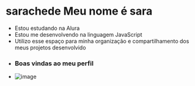 # sarachede  Meu nome é sara

- Estou estudando na Alura
- Estou me desenvolvendo na linguagem JavaScript
- Utilizo esse espaço para minha organização e compartilhamento dos meus projetos desenvolvido
- ### Boas vindas ao meu perfil
- ![image](https://github.com/sarachedar/sarachede/assets/145142439/cad66be5-180b-47a7-8de0-ede3682710ea)
